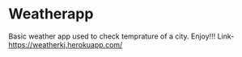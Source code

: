 # Weatherapp
Basic weather app used to check temprature of a city. Enjoy!!! Link-https://weatherkj.herokuapp.com/
